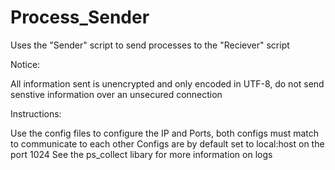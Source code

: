 # Process_Sender
Uses the "Sender" script to send processes to the "Reciever" script

Notice:

All information sent is unencrypted and only encoded in UTF-8, do not send senstive information over an unsecured connection

Instructions:

Use the config files to configure the IP and Ports, both configs must match to communicate to each other
Configs are by default set to local:host on the port 1024
See the ps_collect libary for more information on logs
